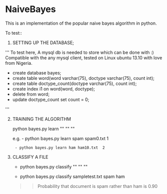 # NaiveBayes
This is an implementation of the popular naive bayes algorithm in python.


To test::

1. SETTING UP THE DATABASE;

  '''
  To test  here, A mysql db is needed to store which can be done with
  :) Compatible with the any mysql client, tested on Linux ubuntu 13.10
  with love from Nigeria.

  - create database bayes;
  - create table word(word varchar(75), doctype varchar(75), count int);
  - create table doctype_count(doctype varchar(75), count int);
  - create index i1 on word(word, doctype);
  - delete from word;
  - update doctype_count set count = 0;

'''

2. TRAINING THE ALGORITHM

   python bayes.py learn "<doctype>" "<file>" "<count>"

   e.g.  - python bayes.py learn spam spam0.txt  1
   
        - python bayes.py learn ham ham10.txt  2

3. CLASSIFY A FILE

   - python bayes.py classify "<file>" "<doctype>" "<doctype>" 
   
   - python bayes.py classify sampletest.txt spam ham
   
    >> Probability that document is spam rather than ham is 0.90
